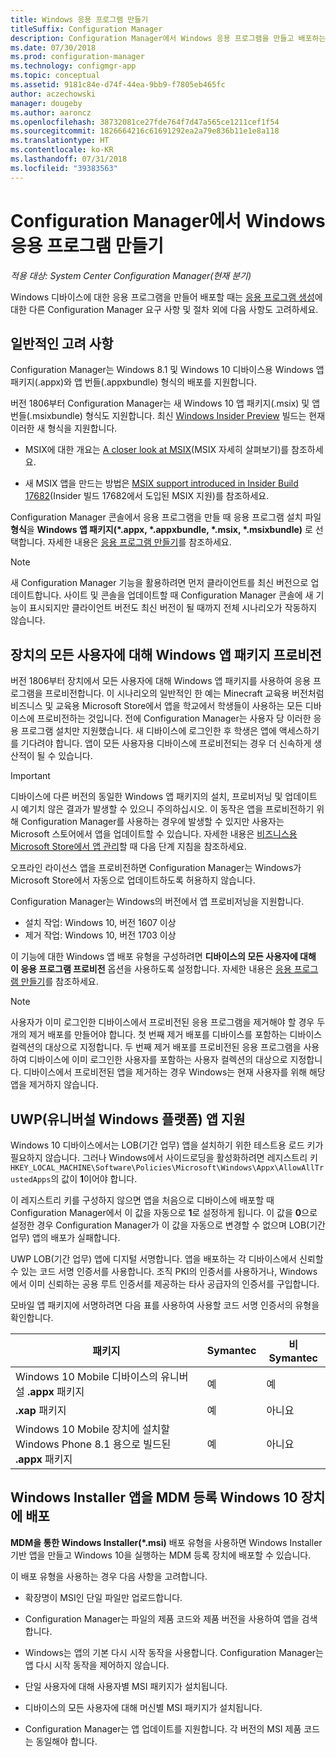 ```yaml
---
title: Windows 응용 프로그램 만들기
titleSuffix: Configuration Manager
description: Configuration Manager에서 Windows 응용 프로그램을 만들고 배포하는 방법에 대한 자세한 정보를 알아봅니다.
ms.date: 07/30/2018
ms.prod: configuration-manager
ms.technology: configmgr-app
ms.topic: conceptual
ms.assetid: 9181c84e-d74f-44ea-9bb9-f7805eb465fc
author: aczechowski
manager: dougeby
ms.author: aaroncz
ms.openlocfilehash: 38732081ce27fde764f7d47a565ce1211cef1f54
ms.sourcegitcommit: 1826664216c61691292ea2a79e836b11e1e8a118
ms.translationtype: HT
ms.contentlocale: ko-KR
ms.lasthandoff: 07/31/2018
ms.locfileid: "39383563"
---
```

# <a name="create-windows-applications-in-configuration-manager"></a>Configuration Manager에서 Windows 응용 프로그램 만들기

*적용 대상: System Center Configuration Manager(현재 분기)*

Windows 디바이스에 대한 응용 프로그램을 만들어 배포할 때는 [응용 프로그램 생성](/sccm/apps/deploy-use/create-applications)에 대한 다른 Configuration Manager 요구 사항 및 절차 외에 다음 사항도 고려하세요.  



## <a name="bkmk_general"></a> 일반적인 고려 사항  

Configuration Manager는 Windows 8.1 및 Windows 10 디바이스용 Windows 앱 패키지(.appx)와 앱 번들(.appxbundle) 형식의 배포를 지원합니다.

버전 1806부터 Configuration Manager는 새 Windows 10 앱 패키지(.msix) 및 앱 번들(.msixbundle) 형식도 지원합니다. 최신 [Windows Insider Preview](https://insider.windows.com/) 빌드는 현재 이러한 새 형식을 지원합니다.<!--1357427-->  

- MSIX에 대한 개요는 [A closer look at MSIX](https://blogs.msdn.microsoft.com/sgern/2018/06/18/a-closer-look-at-msix/)(MSIX 자세히 살펴보기)를 참조하세요.  

- 새 MSIX 앱을 만드는 방법은 [MSIX support introduced in Insider Build 17682](https://techcommunity.microsoft.com/t5/MSIX-Blog/MSIX-support-introduced-in-Insider-Build-17682/ba-p/202376)(Insider 빌드 17682에서 도입된 MSIX 지원)를 참조하세요.  

Configuration Manager 콘솔에서 응용 프로그램을 만들 때 응용 프로그램 설치 파일 **형식**을 **Windows 앱 패키지(\*.appx, \*.appxbundle, \*.msix, \*.msixbundle)** 로 선택합니다. 자세한 내용은 [응용 프로그램 만들기](/sccm/apps/deploy-use/create-applications)를 참조하세요. 

> [!Note]  
> 새 Configuration Manager 기능을 활용하려면 먼저 클라이언트를 최신 버전으로 업데이트합니다. 사이트 및 콘솔을 업데이트할 때 Configuration Manager 콘솔에 새 기능이 표시되지만 클라이언트 버전도 최신 버전이 될 때까지 전체 시나리오가 작동하지 않습니다.<!--SCCMDocs issue 646-->  



## <a name="bkmk_provision"></a> 장치의 모든 사용자에 대해 Windows 앱 패키지 프로비전
<!--1358310--> 버전 1806부터 장치에서 모든 사용자에 대해 Windows 앱 패키지를 사용하여 응용 프로그램을 프로비전합니다. 이 시나리오의 일반적인 한 예는 Minecraft 교육용 버전처럼 비즈니스 및 교육용 Microsoft Store에서 앱을 학교에서 학생들이 사용하는 모든 디바이스에 프로비전하는 것입니다. 전에 Configuration Manager는 사용자 당 이러한 응용 프로그램 설치만 지원했습니다. 새 디바이스에 로그인한 후 학생은 앱에 액세스하기를 기다려야 합니다. 앱이 모든 사용자용 디바이스에 프로비전되는 경우 더 신속하게 생산적이 될 수 있습니다.

> [!Important]  
> 디바이스에 다른 버전의 동일한 Windows 앱 패키지의 설치, 프로비저닝 및 업데이트 시 예기치 않은 결과가 발생할 수 있으니 주의하십시오. 이 동작은 앱을 프로비전하기 위해 Configuration Manager를 사용하는 경우에 발생할 수 있지만 사용자는 Microsoft 스토어에서 앱을 업데이트할 수 있습니다. 자세한 내용은 [비즈니스용 Microsoft Store에서 앱 관리](/sccm/apps/deploy-use/manage-apps-from-the-windows-store-for-business#next-steps)할 때 다음 단계 지침을 참조하세요.  

오프라인 라이선스 앱을 프로비전하면 Configuration Manager는 Windows가 Microsoft Store에서 자동으로 업데이트하도록 허용하지 않습니다.  

Configuration Manager는 Windows의 <!--SCCMDocs-pr issue 2762--> 버전에서 앱 프로비저닝을 지원합니다.
- 설치 작업: Windows 10, 버전 1607 이상
- 제거 작업: Windows 10, 버전 1703 이상

이 기능에 대한 Windows 앱 배포 유형을 구성하려면 **디바이스의 모든 사용자에 대해 이 응용 프로그램 프로비전** 옵션을 사용하도록 설정합니다. 자세한 내용은 [응용 프로그램 만들기](/sccm/apps/deploy-use/create-applications)를 참조하세요.


> [!Note]  
> 사용자가 이미 로그인한 디바이스에서 프로비전된 응용 프로그램을 제거해야 할 경우 두 개의 제거 배포를 만들어야 합니다. 첫 번째 제거 배포를 디바이스를 포함하는 디바이스 컬렉션의 대상으로 지정합니다. 두 번째 제거 배포를 프로비전된 응용 프로그램을 사용하여 디바이스에 이미 로그인한 사용자를 포함하는 사용자 컬렉션의 대상으로 지정합니다. 디바이스에서 프로비전된 앱을 제거하는 경우 Windows는 현재 사용자를 위해 해당 앱을 제거하지 않습니다. 



## <a name="bkmk_uwp"></a> UWP(유니버설 Windows 플랫폼) 앱 지원  

Windows 10 디바이스에서는 LOB(기간 업무) 앱을 설치하기 위한 테스트용 로드 키가 필요하지 않습니다. 그러나 Windows에서 사이드로딩을 활성화하려면 레지스트리 키 `HKEY_LOCAL_MACHINE\Software\Policies\Microsoft\Windows\Appx\AllowAllTrustedApps`의 값이 **1**이어야 합니다.  

이 레지스트리 키를 구성하지 않으면 앱을 처음으로 디바이스에 배포할 때 Configuration Manager에서 이 값을 자동으로 **1**로 설정하게 됩니다. 이 값을 **0**으로 설정한 경우 Configuration Manager가 이 값을 자동으로 변경할 수 없으며 LOB(기간 업무) 앱의 배포가 실패합니다.  

UWP LOB(기간 업무) 앱에 디지털 서명합니다. 앱을 배포하는 각 디바이스에서 신뢰할 수 있는 코드 서명 인증서를 사용합니다. 조직 PKI의 인증서를 사용하거나, Windows에서 이미 신뢰하는 공용 루트 인증서를 제공하는 타사 공급자의 인증서를 구입합니다.  

모바일 앱 패키지에 서명하려면 다음 표를 사용하여 사용할 코드 서명 인증서의 유형을 확인합니다.

| 패키지  | Symantec  | 비 Symantec  |
|---------|---------|---------|
| Windows 10 Mobile 디바이스의 유니버설 **.appx** 패키지 | 예 | 예 |
| **.xap** 패키지 | 예 | 아니요 | 
| Windows 10 Mobile 장치에 설치할 Windows Phone 8.1 용으로 빌드된 **.appx** 패키지 | 예 | 아니요 | 



## <a name="bkmk_mdm-msi"></a> Windows Installer 앱을 MDM 등록 Windows 10 장치에 배포  

**MDM을 통한 Windows Installer(\*.msi)** 배포 유형을 사용하면 Windows Installer 기반 앱을 만들고 Windows 10을 실행하는 MDM 등록 장치에 배포할 수 있습니다.  

이 배포 유형을 사용하는 경우 다음 사항을 고려합니다.    

-   확장명이 MSI인 단일 파일만 업로드합니다.  

-   Configuration Manager는 파일의 제품 코드와 제품 버전을 사용하여 앱을 검색합니다.  

-   Windows는 앱의 기본 다시 시작 동작을 사용합니다. Configuration Manager는 앱 다시 시작 동작을 제어하지 않습니다.  

-   단일 사용자에 대해 사용자별 MSI 패키지가 설치됩니다.  

-   디바이스의 모든 사용자에 대해 머신별 MSI 패키지가 설치됩니다.  

-   Configuration Manager는 앱 업데이트를 지원합니다. 각 버전의 MSI 제품 코드는 동일해야 합니다.  
